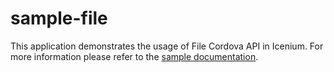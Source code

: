 sample-file
===========

This application demonstrates the usage of File Cordova API in Icenium. For more information please refer to the [sample documentation](http://docs.icenium.com/sample-apps/sample-file).
